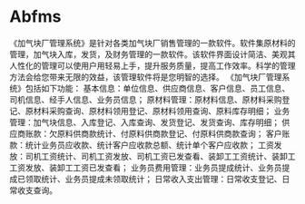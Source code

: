 # Abfms
 《加气块厂管理系统》是针对各类加气块厂销售管理的一款软件。软件集原材料的管理，加气块入库，发货，及财务管理的一款软件。该软件界面设计简洁、美观其人性化的管理可以使用户用轻易上手，提升服务质量，提高工作效率。科学的管理方法会给您带来无限的效益，该管理软件将是您明智的选择。 《加气块厂管理系统》包括如下功能： 基本信息：单位信息、供应商信息、客户信息、员工信息、司机信息、经手人信息、业务员信息； 原材料管理：原材料信息、原材料采购登记、原材料采购查询、原材料领用登记、原材料领用查询、原料库存明细； 业务管理：加气块信息、入库登记、入库查询、发货登记、发货查询、库存明细； 供应商账款：欠原料供商款统计、付原料供商款登记、付原料供商款查询； 客户账款：统计业务员应收款、统计客户应收款总额、统计单个客户应收款； 工资发放：司机工资统计、司机工资发放、司机工资已发查看、装卸工工资统计、装卸工工资发放、装卸工工资已发查看； 业务员费用管理：业务员提成统计、业务员提成已领取统计、业务员提成未领取统计； 日常收入支出管理：日常收支登记、日常收支查询。
